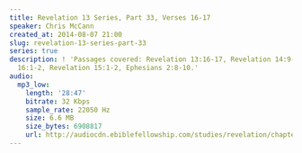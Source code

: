 ```yaml
---
title: Revelation 13 Series, Part 33, Verses 16-17
speaker: Chris McCann
created_at: 2014-08-07 21:00
slug: revelation-13-series-part-33
series: true
description: ! 'Passages covered: Revelation 13:16-17, Revelation 14:9-10, Revelation
  16:1-2, Revelation 15:1-2, Ephesians 2:8-10.'
audio:
  mp3_low:
    length: '28:47'
    bitrate: 32 Kbps
    sample_rate: 22050 Hz
    size: 6.6 MB
    size_bytes: 6908817
    url: http://audiocdn.ebiblefellowship.com/studies/revelation/chapter-13/2014.08.07_McCann_-_Revelation_13_Series_Part_33.mp3
---
```

